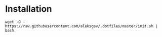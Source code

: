 # Installation

``` shell
wget -O - https://raw.githubusercontent.com/aleksgav/.dotfiles/master/init.sh | bash
```


